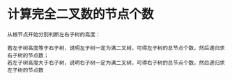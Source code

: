 计算完全二叉数的节点个数
===

    从根节点开始分别判断左右子树的高度：
    
    若左子树高度等于右子树，说明左子树一定为满二叉树，可得左子树的总节点个数，然后递归求右子树的节点数；
    若左子树高度大于右子树，说明右子树一定为满二叉树，可得右子树的总节点个数，然后递归求左子树的节点数